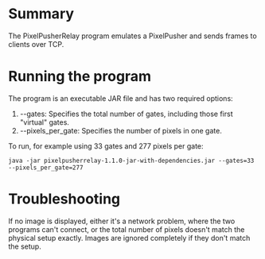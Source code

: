 # Summary

The PixelPusherRelay program emulates a PixelPusher and sends frames to clients
over TCP.

# Running the program

The program is an executable JAR file and has two required options:

1. --gates: Specifies the total number of gates, including those first
   "virtual" gates.
2. --pixels_per_gate: Specifies the number of pixels in one gate.

To run, for example using 33 gates and 277 pixels per gate:

```
java -jar pixelpusherrelay-1.1.0-jar-with-dependencies.jar --gates=33 --pixels_per_gate=277
```

# Troubleshooting

If no image is displayed, either it's a network problem, where the two programs
can't connect, or the total number of pixels doesn't match the physical setup
exactly. Images are ignored completely if they don't match the setup.
